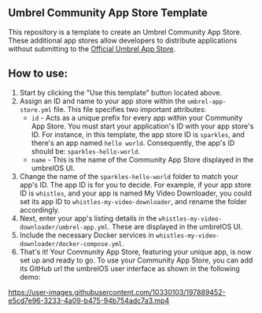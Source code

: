 ## Umbrel Community App Store Template

This repository is a template to create an Umbrel Community App Store. These additional app stores allow developers to distribute applications without submitting to the [Official Umbrel App Store](https://github.com/getumbrel/umbrel-apps).

## How to use:

1. Start by clicking the "Use this template" button located above.
2. Assign an ID and name to your app store within the `umbrel-app-store.yml` file. This file specifies two important attributes:
    - `id` - Acts as a unique prefix for every app within your Community App Store. You must start your application's ID with your app store's ID. For instance, in this template, the app store ID is `sparkles`, and there's an app named `hello world`. Consequently, the app's ID should be: `sparkles-hello-world`.
    - `name` - This is the name of the Community App Store displayed in the umbrelOS UI.
3. Change the name of the `sparkles-hello-world` folder to match your app's ID. The app ID is for you to decide. For example, if your app store ID is `whistles`, and your app is named My Video Downloader, you could set its app ID to `whistles-my-video-downloader`, and rename the folder accordingly.
4. Next, enter your app's listing details in the `whistles-my-video-downloader/umbrel-app.yml`. These are displayed in the umbrelOS UI.
5. Include the necessary Docker services in `whistles-my-video-downloader/docker-compose.yml`.
6. That's it! Your Community App Store, featuring your unique app, is now set up and ready to go. To use your Community App Store, you can add its GitHub url the umbrelOS user interface as shown in the following demo:


https://user-images.githubusercontent.com/10330103/197889452-e5cd7e96-3233-4a09-b475-94b754adc7a3.mp4

